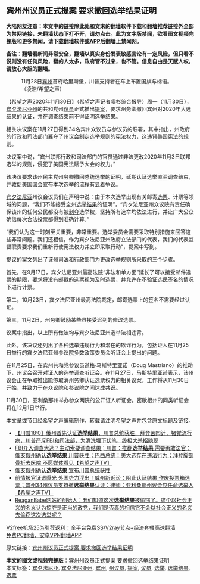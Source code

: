  <h2>宾州州议员正式提案 要求撤回选举结果证明</h2> <p class="notice"><b>大陆网友注意：本文中的链接除此处和文末的<a href="https://github.com/bannedbook/fanqiang" >翻墙</a>软件下载和<a href="https://github.com/killgcd/justmysocks/blob/master/README.md">翻墙推荐</a>链接外全部为禁网链接，未翻墙状态下打不开，请勿点击。此为文字版禁闻，欲看图文视频完整版和更多禁闻，请下载<a href="https://github.com/bannedbook/fanqiang">翻墙软件或APP</a>后翻墙上禁闻网。</p><p>备注：翻墙看新闻非常安全，翻墙以真实身份发表敏感言论有一定风险，但只看不说则没有任何风险，翻的人太多，政府管不过来，也不管。信息自由是天赋人权，请放心大胆的翻墙。</b></p>  <div class="entry"> <figure><figcaption>11月28日<a href="https://www.bannedbook.org/bnews/tag/%E5%AE%BE%E5%B7%9E/" class="st_tag internal_tag" rel="tag" title="标签 宾州 下的日志">宾州</a>首府哈里斯堡，川普支持者在车上布置国旗与标语。（凌浩/希望之声）</figcaption></figure> <p>【<span class='wp_keywordlink_affiliate'><a href="https://www.soundofhope.org" title="希望之声" target="_blank">希望之声</a></span>2020年11月30日】（希望之声记者凌杉综合报导）周一（11月30日），<a href="https://www.bannedbook.org/bnews/tag/%e5%ae%be%e5%a4%95%e6%b3%95%e5%b0%bc%e4%ba%9a%e5%b7%9e/" class="st_tag internal_tag" rel="tag" title="标签 宾夕法尼亚州 下的日志">宾夕法尼亚州</a>的共和党州<a href="https://www.bannedbook.org/bnews/tag/%e8%ae%ae%e5%91%98/" class="st_tag internal_tag" rel="tag" title="标签 议员 下的日志">议员</a>正式推出<a href="https://www.bannedbook.org/bnews/tag/%E6%8F%90%E6%A1%88/" class="st_tag internal_tag" rel="tag" title="标签 提案 下的日志">提案</a>，要求州务卿撤回宾州对2020年大选结果的认证，并在调查结束前不得证明<a href="https://www.bannedbook.org/bnews/tag/%e9%80%89%e4%b8%be/" class="st_tag internal_tag" rel="tag" title="标签 选举 下的日志">选举</a>结果。</p> <p>相关决议案在11月27日得到34名宾州众议员与参议员的联署，其中指出，州政府的行政和司法部门篡夺了州议会制定选举规则的宪法权力，这违背美国宪法的规则。</p> <p>决议案中说，“宾州联邦行政和司法部门的官员通过非法更改2020年11月3日联邦选举的规则，侵犯了美国宪法赋予大会的权力。”</p> <p>该决议要求该州民主党州务卿撤回总统选举的证明，延期认证选举直至调查结束，并敦促美国国会宣布本次选举的流程有显着争议。</p> <p><a href="https://www.bannedbook.org/bnews/tag/%E5%AE%BE%E5%A4%95%E6%B3%95%E5%B0%BC%E4%BA%9A/" class="st_tag internal_tag" rel="tag" title="标签 宾夕法尼亚 下的日志">宾夕法尼亚</a>州议会议员们在声明中说：由于本次选举出现有关邮寄<a href="https://www.bannedbook.org/bnews/tag/%E9%80%89%E7%A5%A8/" class="st_tag internal_tag" rel="tag" title="标签 选票 下的日志">选票</a>、计票等领域的问题，“我们不能接受全州<a href="https://www.bannedbook.org/bnews/tag/%E9%80%89%E4%B8%BE%E7%BB%93%E6%9E%9C/" class="st_tag internal_tag" rel="tag" title="标签 选举结果 下的日志">选举结果</a>的证明”，“宾夕法尼亚州众议院有责任确保该州的任何公民都没有被<span class='wp_keywordlink'><a href="https://www.bannedbook.org/forum2/topic21.html" title="《剥夺》 黄建民 著" target="_blank">剥夺</a></span>选举权，坚持所有选举均依法进行，并让广大公众确信每次合法投票都得到准确计算。”</p>  <p>“我们认为这一时刻至关重要，非常重要。选举委员会需要采取特别措施来回答这些非常问题。我们还相信，作为宾夕法尼亚州政府立法部门的代表，我们的代表监督职责要求我们重新行使宪法权力并立即采取行动”，提案中写到。</p> <p>提议的案文列出了该州司法和行政部门为更改选举规则所采取的三个步骤。</p> <p>首先，在9月17日，宾夕法尼亚州最高法院“非法和单方面”延长了可以接受邮件选票的期限，要求将没有邮戳的选票视为及时选票，并允许在不验证选民签名的情况下进行计票。</p> <p>第二，10月23日，宾夕法尼亚州最高法院裁定，邮寄选票上的签名不需要经过认证。</p> <p>第三，11月2日，州务卿鼓励某些县接受迟到的修改选票。</p>  <p>议案中指出，以上所有做法均与宾夕法尼亚州选举法相违背。</p> <p>此外，该决议还列出了各种选举违规行为和潜在的欺诈行为，包括证人在11月25日举行的宾夕法尼亚州参议院多数政策委员会听证会上提出的问题。</p> <p>在11月25日，在宾州共和党参议员道格·马斯特里亚诺（Doug Mastriano）的推动下，州议会召开对证人的选举调查听证会。在11月27日，马斯特里亚诺表示，该州议会正在争取推出能够取消州务卿认证选票权力的相关议案，工作将从11月30日开始，并致力于在众议院和参议院之间达成共识。</p> <p>11月30日，亚利桑那州举办参众两院的公开证人听证会。密歇根州的同类听证会将在12月1日举行。</p> <p>本文章或节目经希望之声编辑制作，转载请注明希望之声并包含原文标题及链接。</p>  <ul class='op-related-articles' title='相关阅读'> <li><a href='https://www.bannedbook.org/bnews/bannedvideo/20201201/1439809.html' target='_blank'>【川普18:0】俄州首先认证<b>选举结果</b>，川普总统获胜，拜登苦肉计，猪党流行病，川普严斥FBI和司法部，为清洗埋下伏笔，终极大杀招隐现</a></li> <li><a href='https://www.bannedbook.org/bnews/cbnews/20201130/1439644.html' target='_blank'>FBI介入调查大选？主动索要调查结果；川普：推翻<b>选举结果</b> 需要勇敢法官；俄亥俄州确认<b>选举结果</b> 川普获胜；巴西总统：美大选存在违法行为；拜登脚部骨折去医院 不愿媒体看见【希望之声TV】</a></li> <li><a href='https://www.bannedbook.org/bnews/comments/20201130/1439302.html' target='_blank'>俄亥俄州确认<b>选举结果</b> 宣布川普总统获胜</a></li> <li><a href='https://www.bannedbook.org/bnews/cbnews/20201129/1439170.html' target='_blank'>前情报官证词曝光 外国势力浮出！威州新诉讼：阻止认证结果 作废投票箱选票；宾州34州议员支持撤<b>选举结果</b>认证；律师：亚利桑那州议会应任命选举人【希望之声TV】</a></li> <li><a href='https://www.bannedbook.org/bnews/bannedvideo/20201129/1439091.html' target='_blank'>ReaganBabe网站的创始人：我们知道这次<b>选举结果</b>被偷窃了。这个以社会正义的名义认为掠夺是正当的政党，我们是否真的相信它不会以社会正义的名义去偷窃这次选举呢？</a></li> </ul> <p class="texttj"> <a href="https://github.com/bannedbook/fanqiang/wiki/V2ray%E6%9C%BA%E5%9C%BA" target="_blank">V2free机场25%引荐返利：全平台免费SS/V2ray节点+经济套餐高速翻墙</a><br/> <a href="https://github.com/bannedbook/fanqiang/wiki/%E7%A6%81%E9%97%BB%E7%BD%91%E5%AE%89%E5%8D%93%E7%BF%BB%E5%A2%99%E6%96%B0%E9%97%BBAPP" target="_blank">免费PC翻墙、安卓VPN翻墙APP</a></p><p>原文链接：<a class="src_link"  href="https://www.soundofhope.org/post/448642" target="_blank">宾州州议员正式提案 要求撤回选举结果证明</a></p><a name='sharetosocial'></a>       <div><b>本文的图文或视频完整版</b>：<a href='https://www.bannedbook.org/bnews/comments/20201201/1439826.html'>宾州州议员正式提案 要求撤回选举结果证明</a></div>  </div><!--END ENTRY--> <div class="postfooter"> <div>本文标签：<a href="https://www.bannedbook.org/bnews/tag/%E5%AE%BE%E5%A4%95%E6%B3%95%E5%B0%BC%E4%BA%9A/" rel="tag">宾夕法尼亚</a>, <a href="https://www.bannedbook.org/bnews/tag/%e5%ae%be%e5%a4%95%e6%b3%95%e5%b0%bc%e4%ba%9a%e5%b7%9e/" rel="tag">宾夕法尼亚州</a>, <a href="https://www.bannedbook.org/bnews/tag/%E5%AE%BE%E5%B7%9E/" rel="tag">宾州</a>, <a href="https://www.bannedbook.org/bnews/tag/%e5%b7%9e%e8%ae%ae%e5%91%98/" rel="tag">州议员</a>, <a href="https://www.bannedbook.org/bnews/tag/%E6%8F%90%E6%A1%88/" rel="tag">提案</a>, <a href="https://www.bannedbook.org/bnews/tag/%e8%ae%ae%e5%91%98/" rel="tag">议员</a>, <a href="https://www.bannedbook.org/bnews/tag/%e9%80%89%e4%b8%be/" rel="tag">选举</a>, <a href="https://www.bannedbook.org/bnews/tag/%E9%80%89%E4%B8%BE%E7%BB%93%E6%9E%9C/" rel="tag">选举结果</a>, <a href="https://www.bannedbook.org/bnews/tag/%E9%80%89%E7%A5%A8/" rel="tag">选票</a></div>  </div><!--END POSTFOOTER--> 